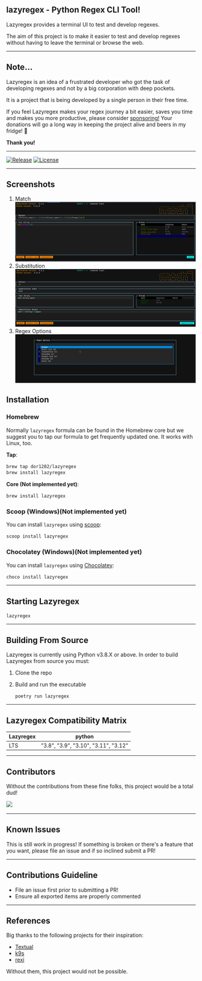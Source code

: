 ## lazyregex - Python Regex CLI Tool!

Lazyregex provides a terminal UI to test and develop regexes.

The aim of this project is to make it easier to test and develop regexes without having to leave the terminal or browse the web.

---

## Note...

Lazyregex is an idea of a frustrated developer who got the task of developing regexes and not by a big corporation with deep pockets.

It is a project that is being developed by a single person in their free time.

If you feel Lazyregex makes your regex journey a bit easier, saves you time and makes you more productive, please consider [sponsoring!](https://github.com/sponsors/dor1202)
Your donations will go a long way in keeping the project alive and beers in my fridge! 🍺

**Thank you!**

---

[![Release](https://img.shields.io/github/release-pre/dor1202/lazyregex.svg)](https://github.com/dor1202/lazyregex/releases)
[![License](https://img.shields.io/badge/license-MIT-blue.svg)](https://github.com/dor1202/lazyregex/blob/main/LICENSE)
<!-- [![Downloads](https://img.shields.io/github/downloads/dor1202/lazyregex/total.svg)](https://github.com/dor1202/lazyregex/releases) -->

---

## Screenshots

1. Match
   <img src="https://github.com/dor1202/lazyregex/blob/main/assets/match_example.png?raw=true"/>
2. Substitution
   <img src="https://github.com/dor1202/lazyregex/blob/main/assets/sub_example.png?raw=true"/>
3. Regex Options
   <img src="https://github.com/dor1202/lazyregex/blob/main/assets/options_example.png?raw=true"/>

## Installation

### Homebrew

Normally `lazyregex` formula can be found in the Homebrew core but we suggest you to tap our formula to get frequently updated one. It works with Linux, too.

**Tap**:
```sh
brew tap dor1202/lazyregex
brew install lazyregex
```

**Core (Not implemented yet)**:
```sh
brew install lazyregex
```

### Scoop (Windows)(Not implemented yet)

You can install `lazyregex` using [scoop](https://scoop.sh/):

```sh
scoop install lazyregex
```
### Chocolatey (Windows)(Not implemented yet)

You can install `lazyregex` using [Chocolatey](https://chocolatey.org/):

```sh
choco install lazyregex
```

---

## Starting Lazyregex

  ```shell
  lazyregex
  ```

---

## Building From Source

 Lazyregex is currently using Python v3.8.X or above.
 In order to build Lazyregex from source you must:

 1. Clone the repo
 2. Build and run the executable

      ```shell
      poetry run lazyregex
      ```

---

## Lazyregex Compatibility Matrix

|         Lazyregex        | python |
| ------------------ | ---------- |
|     LTS     |   "3.8", "3.9", "3.10", "3.11", "3.12"   |

---

## Contributors

Without the contributions from these fine folks, this project would be a total dud!

<a href="https://github.com/dor1202/lazyregex/graphs/contributors">
  <img src="https://contrib.rocks/image?repo=dor1202/lazyregex" />
</a>

---

## Known Issues

This is still work in progress! If something is broken or there's a feature
that you want, please file an issue and if so inclined submit a PR!

---

## Contributions Guideline

* File an issue first prior to submitting a PR!
* Ensure all exported items are properly commented

---

## References

Big thanks to the following projects for their inspiration:

* [Textual](https://github.com/Textualize/textual)
* [k9s](https://github.com/derailed/k9s)
* [rexi](https://github.com/royreznik/rexi)

Without them, this project would not be possible.